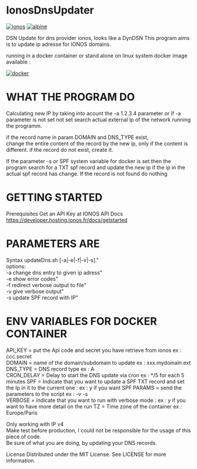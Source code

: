 # IonosDnsUpdater 

[![ionos](https://img.shields.io/static/v1?label=based_on&message=IonosApi&color=blue)](link=https://developer.hosting.ionos.fr/docs/dns,float="left")
 [![alpine](https://img.shields.io/static/v1?label=using&message=alpine&color=orange)](https://alpinelinux.org)

DSN Update for dns provider ionos, looks like a DynDSN 
This program aims is to update ip adresse for IONOS domains.

running in a docker container or stand alone on linux system
docker image available : 

[![docker](https://img.shields.io/static/v1?label=docker&message=dockerhub&color=green)](https://registry.hub.docker.com/r/goodlinux/ionosdnsupdater)

# WHAT THE PROGRAM DO
 
Calculating new IP by taking into acount the -a 1.2.3.4 parameter or if -a parameter is not set not set search actual external ip of the network running the programm.

if the record name in param DOMAIN and DNS_TYPE exist,  
change the entire content of the record by the new ip, only if the content is different. 
if the record do not exist, create it. 

If the parameter -s or SPF system variable for docker is set 
then the program search for a TXT spf record and update the new ip if the ip in the actual spf record has change.
If the record is not found do nothing
 
# GETTING STARTED
 
 Prerequisites
 Get an API Key at IONOS API Docs
 https://developer.hosting.ionos.fr/docs/getstarted
 
# PARAMETERS ARE
 
 Syntax updateDns.sh [-a|-e|-f|-v|-s]."  
   options:   
    -a	change dns entry to given ip adress"  
    -e	show error codes"  
    -f	redirect verbose output to file"  
    -v	give verbose output"  
    -s update SPF record with IP"  
 

# ENV VARIABLES FOR DOCKER CONTAINER  
 
 API_KEY =  put the Api code and secret you have retrieve from ionos  ex : ccc.secret   
 DOMAIN =   name of the domain/subdomain to update   ex : xxx.mydomain.ext  
 DNS_TYPE = DNS record type  ex : A  
 CRON_DELAY = Delay to start the DNS update via cron  ex : */5  for each 5 minutes
 SPF = Indicate that you want to update a SPF TXT record and set the Ip in it to the current one : ex : y if you want SPF
 PARAMS = send the parameters to the script ex : -v -s   
 VERBOSE = indicate that you want to run with verbose mode : ex : y if you want to have more detail on the run
 TZ =       Time zone of the container     ex : Europe/Paris  
  
 Only working with IP v4  
 Make test before production, I could not be responsible for the usage of this piece of code.  
 Be sure of what you are doing, by updating your DNS records.  
 
 License
 Distributed under the MIT License. See LICENSE for more information.
